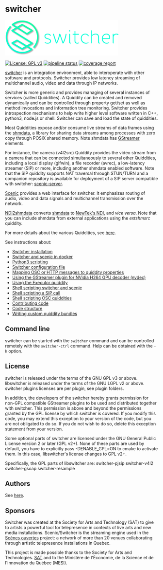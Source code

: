 switcher
========

![Switcher logo](doc/Switcher_horizontal_shadow_C.png)


[![License: GPL v3](https://img.shields.io/badge/License-GPLv3-blue.svg)](https://www.gnu.org/licenses/gpl-3.0) [![pipeline status](https://gitlab.com/sat-metalab/switcher/badges/develop/pipeline.svg)](https://gitlab.com/sat-metalab/switcher/commits/develop) [![coverage report](https://gitlab.com/sat-metalab/switcher/badges/develop/coverage.svg)](https://gitlab.com/sat-metalab/switcher/commits/develop)

[switcher](https://gitlab.com/sat-metalab/switcher) is an integration environment, able to interoperate with other software and protocols. Switcher provides low latency streaming of multichannel audio, video and data through IP networks.

Switcher is more generic and provides managing of several instances of services (called Quiddities). A Quiddity can be created and removed dynamically and can be controlled through property get/set as well as method invocations and information tree monitoring. Switcher provides introspection mechanisms to help write higher level software written in C++, python3, node.js or shell. Switcher can save and load the state of quiddities. 

Most Quiddities expose and/or consume live streams of data frames using the [shmdata](https://gitlab.com/sat-metalab/shmdata), a library for sharing data streams among processes with zero copy through POSIX shared memory. Note shmdata has [GStreamer](https://gstreamer.freedesktop.org/) elements.

For instance, the camera (v4l2src) Quiddity provides the video stream from a camera that can be connected simultaneously to several other Quiddities, including a local display (glfwin), a file recorder (avrec), a low-latency streamer (SIP) or more, including another shmdata enabled software. Note that the SIP quiddity supports NAT traversal through STUN/TURN and a companion repository is available for deployment of a SIP server compatible with switcher: [scenic-server](https://gitlab.com/sat-metalab/scenic-server). 

[Scenic](https://gitlab.com/sat-metalab/scenic) provides a web interface for switcher. It emphasizes routing of audio, video and data signals and multichannel transmission over the network.

[NDI2shmdata](https://gitlab.com/sat-metalab/ndi2shmdata) converts [shmdata](https://gitlab.com/sat-metalab/shmdata) to [NewTek's NDI](http://ndi.newtek.com), and _vice versa_. Note that you can include shmdata from external applications using the _extshmsrc_ quiddity. 

For more details about the various Quiddities, see [here](doc/quiddity_types.txt).

See instructions about:
- [Switcher installation](doc/INSTALL.md)
- [Switcher and scenic in docker](doc/run-switcher-in-docker.md)
- [Python3 scripting](doc/python-scripting.md)
- [Switcher configuration file](doc/configuration.md)
- [Mapping OSC or HTTP messages to quiddity properties](doc/protocol-mapper.md)
- [Using the GStreamer plugin for NVidia H264 GPU decoder (nvdec)](doc/using-nvdec-gstreamer-plugins.md)
- [Using the Executor quiddity](plugins/executor/README.md)
- [Shell scripting switcher and scenic](doc/shell-scripting.md)
- [Shell scripting a SIP call](doc/sip-call.md)
- [Shell scripting OSC quiddities](doc/using-osc-quiddities.md)
- [Contributing code](doc/contributing.md)
- [Code structure](doc/code-structure.md)
- [Writing custom quiddity bundles](doc/writing-bundles.md)

Command line
-------
switcher can be started with the ```switcher``` command and can be controlled remotely with the ```switcher-ctrl``` command. Help can be obtained with the ```-h``` option.

License
-------
switcher is released under the terms of the GNU GPL v3 or above.
libswitcher is released under the terms of the GNU LGPL v2 or above.
switcher plugins licenses are per plugin, see plugin folders.

In addition, the developers of the switcher hereby grants permission for non-GPL compatible GStreamer plugins to be used and distributed together with switcher. This permission is above and beyond the permissions granted by the GPL license by which switcher is covered. If you modify this code, you may extend this exception to your version of the code, but you are not obligated to do so. If you do not wish to do so, delete this exception statement from your version.

Some optional parts of switcher are licensed under the GNU General Public License
version 2 or later (GPL v2+). None of these parts are used by default, you have to explicitly pass -DENABLE\_GPL=ON to cmake to activate them. In this case, libswitcher's license changes to GPL v2+.

Specifically, the GPL parts of libswitcher are:
switcher-pjsip
switcher-v4l2
switcher-gsoap
switcher-resample

Authors
-------
See [here](AUTHORS.md).

Sponsors
--------
Switcher was created at the Society for Arts and Technology (SAT) to give to artists a powerful tool for telepresence in contexts of live arts and new media installations. Scenic/Switcher is the streaming engine used in the [Scènes ouvertes](http://sat.qc.ca/en/scenes-ouvertes) project: a network of more than 20 venues collaborating through artistic telepresence installations in Quebec.

This project is made possible thanks to the Society for Arts and Technologies. [SAT](http://www.sat.qc.ca/) and to the Ministère de l'Économie, de la Science et de l'Innovation du Québec (MESI).

